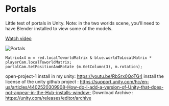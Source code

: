 # Portals

Little test of portals in Unity.
Note: in the two worlds scene, you'll need to have Blender installed to view some of the models.

[Watch video](https://www.youtube.com/watch?v=cWpFZbjtSQg)

![Portals](https://raw.githubusercontent.com/SebLague/Images/master/Portals.png)

```
Matrix4x4 m = red.localToworldMatrix & blue.worldToLocalMatrix * playerCam.localToworldMatrix;
portalCam.SetPositionAndRotate (m.GetColumn(3), m.rotation);
```
open-project-1
install in my unity: https://youtu.be/RbSrx0QoTG4
install the license of the unity github project : https://support.unity.com/hc/en-us/articles/4402520309908-How-do-I-add-a-version-of-Unity-that-does-not-appear-in-the-Hub-installs-window-
Download Archive : https://unity.com/releases/editor/archive
